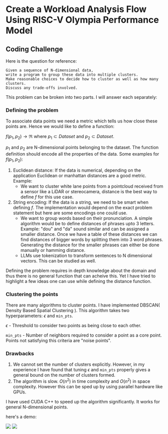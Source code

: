 # Create a Workload Analysis Flow Using RISC-V Olympia Performance Model

## Coding Challenge
Here is the question for reference: 
```
Given a sequence of N-dimensional data,
write a program to group these data into multiple clusters.
Make reasonable choices to decide how to cluster as well as how many clusters.
Discuss any trade-offs involved.
```
This problem can be broken into two parts. I will answer each separately:

### Defining the problem
To associate data points we need a metric which tells us how close these points are. Hence we would like to define a function:

$f(p_1, p_2) \rightarrow  \Re$ where $p_1 \subset Dataset$ and $p_2 \subset Dataset$. 

$p_1$ and $p_2$ are N-dimensional points belonging to the dataset. The function definition should encode all the properties of the data. Some examples for $f(p_1, p_2)$:

1. Euclidean distance: If the data is numerical, depending on the application Euclidean or manhattan distances are a good metric. Example:
    * We want to cluster white lane points from a pointcloud received from a sensor like a LiDAR or stereocamera, distance is the best way to define $f$ for this use case. 
2. String encoding: If the data is a string, we need to be smart when defining $f$. The implementation would depend on the exact problem statement but here are some encodings one could use.
    * We want to group words based on their pronunciation. A simple algorithm would be to define distances of phrases upto 3 letters. Example: "dou" and "da" sound similar and can be assigned a smaller distance. Once we have a table of these distances we can find distances of bigger words by splitting them into 3 word phrases. Generating the distance for the smaller phrases can either be done manually or hamming distance.
    * LLMs use tokenization to transform sentences to N dimensional vectors. This can be studied as well.

Defining the problem requires in depth knowledge about the domain and thus there is no general function that can acheive this. Yet I have tried to highlight a few ideas one can use while defining the distance function.


### Clustering the points
There are many algorithms to cluster points. I have implemented DBSCAN( Density Based Spatial Clustering ). This algorithm takes two hyperparameters: $\epsilon$ and ```min_pts```.

$\epsilon$ - Threshold to consider two points as being close to each other.

```min_pts``` - Number of neighbors required to consider a point as a core point. Points not satisfying this criteria are "noise points".

### Drawbacks
1. We cannot set the number of clusters explicitly. However, in my experience I have found that tuning $\epsilon$ and ```min_pts``` properly gives a general bound on the number of clusters formed.
2. The algorithm is slow. $O(n^2)$ in time complexity and $O(n^2)$ in space complexity. However this can be sped up by using parallel hardware like GPUs.

I have used CUDA C++ to speed up the algorithm significantly. It works for general N-dimensional points.

here's a demo:


![](demo.png)
![](demo1.png)
